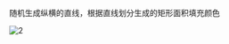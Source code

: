随机生成纵横的直线，根据直线划分生成的矩形面积填充颜色

![2](https://user-images.githubusercontent.com/90584636/140868856-8b326fe4-f6db-4a32-a992-6503d7d4ad7f.png)
